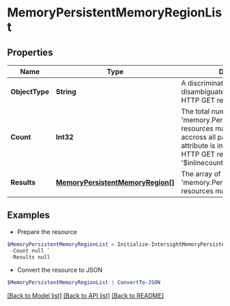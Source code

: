 # MemoryPersistentMemoryRegionList
## Properties

Name | Type | Description | Notes
------------ | ------------- | ------------- | -------------
**ObjectType** | **String** | A discriminator value to disambiguate the schema of a HTTP GET response body. | 
**Count** | **Int32** | The total number of &#39;memory.PersistentMemoryRegion&#39; resources matching the request, accross all pages. The &#39;Count&#39; attribute is included when the HTTP GET request includes the &#39;$inlinecount&#39; parameter. | [optional] 
**Results** | [**MemoryPersistentMemoryRegion[]**](MemoryPersistentMemoryRegion.md) | The array of &#39;memory.PersistentMemoryRegion&#39; resources matching the request. | [optional] 

## Examples

- Prepare the resource
```powershell
$MemoryPersistentMemoryRegionList = Initialize-IntersightMemoryPersistentMemoryRegionList  -ObjectType null `
 -Count null `
 -Results null
```

- Convert the resource to JSON
```powershell
$MemoryPersistentMemoryRegionList | ConvertTo-JSON
```

[[Back to Model list]](../README.md#documentation-for-models) [[Back to API list]](../README.md#documentation-for-api-endpoints) [[Back to README]](../README.md)

